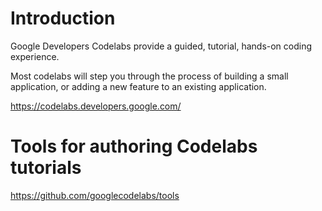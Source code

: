 # Introduction

Google Developers Codelabs provide a guided, tutorial, hands-on coding experience. 

Most codelabs will step you through the process of building a small application, or adding a new feature to an existing application.

https://codelabs.developers.google.com/

# Tools for authoring Codelabs tutorials 

https://github.com/googlecodelabs/tools

